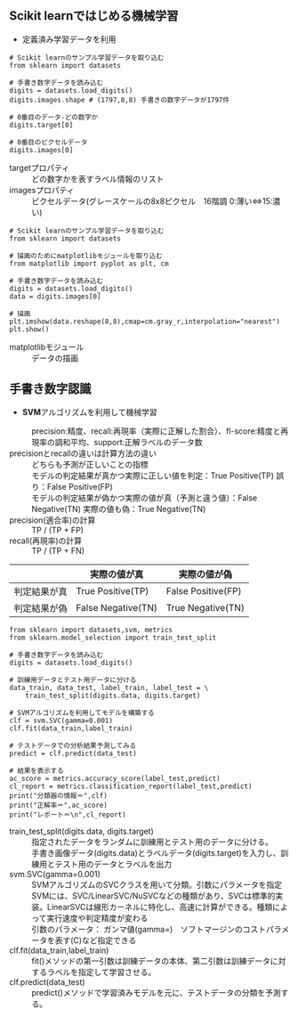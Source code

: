 ## Scikit learnではじめる機械学習
* 定義済み学習データを利用
```
# Scikit learnのサンプル学習データを取り込む
from sklearn import datasets

# 手書き数字データを読み込む
digits = datasets.load_digits()
digits.images.shape # (1797,8,8) 手書きの数字データが1797件

# 0番目のデータ-どの数字か
digits.target[0]

# 0番目のピクセルデータ
digits.images[0]
```
<dl>
 <dt>targetプロパティ</dt>
 <dd>どの数字かを表すラベル情報のリスト</dd>
 <dt>imagesプロパティ</dt>
 <dd>ピクセルデータ(グレースケールの8x8ピクセル　16階調 0:薄い⇔15:濃い)</dd>
</dl>

```
# Scikit learnのサンプル学習データを取り込む
from sklearn import datasets

# 描画のためにmatplotlibモジュールを取り込む
from matplotlib import pyplot as plt, cm

# 手書き数字データを読み込む
digits = datasets.load_digits()
data = digits.images[0]

# 描画
plt.imshow(data.reshape(8,8),cmap=cm.gray_r,interpolation="nearest")
plt.show()
```
<dl>
 <dt>matplotlibモジュール</dt>
 <dd>データの描画</dd>
</dl>

## 手書き数字認識
* **SVM**アルゴリズムを利用して機械学習
<dl>
 <dd>precision:精度、recall:再現率（実際に正解した割合）、fl-score:精度と再現率の調和平均、support:正解ラベルのデータ数</dd>
 <dt>precisionとrecallの違いは計算方法の違い</dt> 
 <dd>どちらも予測が正しいことの指標 </dd>
 <dd>モデルの判定結果が真かつ実際に正しい値を判定：True Positive(TP) 誤り：False Positive(FP)</dd>
 <dd>モデルの判定結果が偽かつ実際の値が真（予測と違う値）：False Negative(TN) 実際の値も偽：True Negative(TN)</dd>
 <dt>precision(適合率)の計算</dt>
 <dd>TP / (TP + FP)</dd>
 <dt>recall(再現率)の計算</dt>
 <dd>TP / (TP + FN)</dd>
</dl>

 |   |実際の値が真|実際の値が偽|
 |------------|-----------------|------------------|
 |判定結果が真|True Positive(TP)|False Positive(FP)|
 |判定結果が偽|False Negative(TN)|True Negative(TN)|

```
from sklearn import datasets,svm, metrics
from sklearn.model_selection import train_test_split

# 手書き数字データを読み込む
digits = datasets.load_digits()

# 訓練用データとテスト用データに分ける
data_train, data_test, label_train, label_test = \
    train_test_split(digits.data, digits.target)
    
# SVMアルゴリズムを利用してモデルを構築する
clf = svm.SVC(gamma=0.001)
clf.fit(data_train,label_train)

# テストデータでの分析結果予測してみる
predict = clf.predict(data_test)

# 結果を表示する
ac_score = metrics.accuracy_score(label_test,predict)
cl_report = metrics.classification_report(label_test,predict)
print("分類器の情報＝",clf)
print("正解率＝",ac_score)
print("レポート＝\n",cl_report)
```
<dl>
 <dt>train_test_split(digits.data, digits.target)</dt>
 <dd>指定されたデータをランダムに訓練用とテスト用のデータに分ける。</dd>
 <dd>手書き画像データ(digits.data)とラベルデータ(digits.target)を入力し、訓練用とテスト用のデータとラベルを出力</dd>
 <dt>svm.SVC(gamma=0.001)</dt>
 <dd>SVMアルゴリズムのSVCクラスを用いて分類。引数にパラメータを指定</dd>
 <dd>SVMには、SVC/LinearSVC/NuSVCなどの種類があり、SVCは標準的実装。LinearSVCは線形カーネルに特化し、高速に計算ができる。種類によって実行速度や判定精度が変わる</dd>
 <dd>引数のパラメータ：&nbsp;ガンマ値(gamma=)&emsp;ソフトマージンのコストパラメータを表す(C)など指定できる</dd>
 <dt>clf.fit(data_train,label_train)</dt>
 <dd>fit()メソッドの第一引数は訓練データの本体、第二引数は訓練データに対するラベルを指定して学習させる。</dd>
 <dt>clf.predict(data_test)</dt>
 <dd>predict()メソッドで学習済みモデルを元に、テストデータの分類を予測する。</dd>
